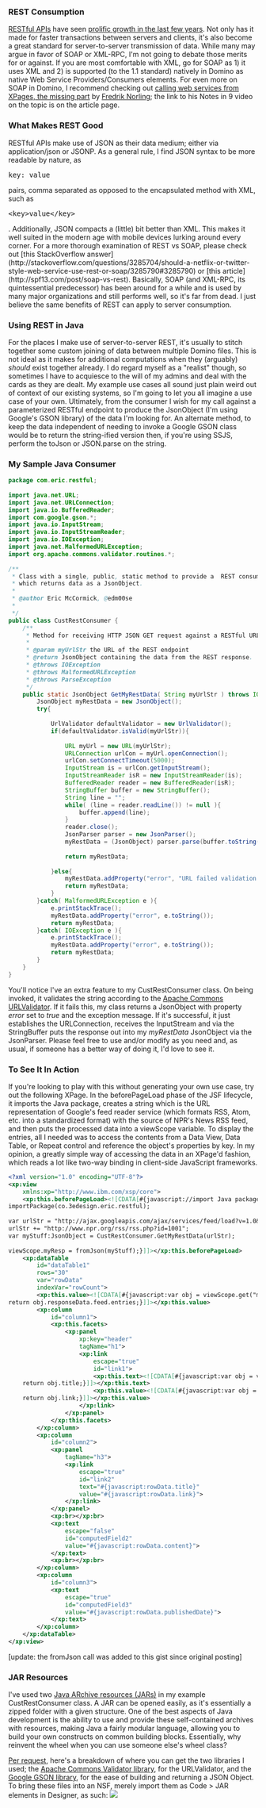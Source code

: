 ### REST Consumption
[RESTful APIs](http://en.wikipedia.org/wiki/Representational_state_transfer) have seen [prolific growth in the last few years](http://www.dinochiesa.net/?p=259). Not only has it made for faster transactions between servers and clients, it's also become a great standard for server-to-server transmission of data. While many may argue in favor of SOAP or XML-RPC, I'm not going to debate those merits for or against. If you are most comfortable with XML, go for SOAP as 1) it uses XML and 2) is supported (to the 1.1 standard) natively in Domino as native Web Service Providers/Consumers elements. For even more on SOAP in Domino, I recommend checking out [calling web services from XPages, the missing part](http://www.xpagedeveloper.com/2014/calling-web-services-from-xpages) by [Fredrik Norling](http://twitter.com/XPageDeveloper); the link to his Notes in 9 video on the topic is on the article page.

### What Makes REST Good
RESTful APIs make use of JSON as their data medium; either via application/json or JSONP. As a general rule, I find JSON syntax to be more readable by nature, as 
<pre>key: value</pre>
 pairs, comma separated as opposed to the encapsulated method with XML, such as 
<pre>&lt;key&gt;value&lt;/key&gt;</pre>. Additionally, JSON compacts a (little) bit better than XML. This makes it well suited in the modern age with mobile devices lurking around every corner. For a more thorough examination of REST vs SOAP, please check out [this StackOverflow answer](http://stackoverflow.com/questions/3285704/should-a-netflix-or-twitter-style-web-service-use-rest-or-soap/3285790#3285790) or [this article](http://spf13.com/post/soap-vs-rest). Basically, SOAP (and XML-RPC, its quintessential predecessor) has been around for a while and is used by many major organizations and still performs well, so it's far from dead. I just believe the same benefits of REST can apply to server consumption.

### Using REST in Java
For the places I make use of server-to-server REST, it's usually to stitch together some custom joining of data between multiple Domino files. This is not ideal as it makes for additional computations when they (arguably) _should_ exist together already. I do regard myself as a "realist" though, so sometimes I have to acquiesce to the will of my admins and deal with the cards as they are dealt. My example use cases all sound just plain weird out of context of our existing systems, so I'm going to let you all imagine a use case of your own. Ultimately, from the consumer I wish for my call against a parameterized RESTful endpoint to produce the JsonObject (I'm using Google's GSON library) of the data I'm looking for. An alternate method, to keep the data independent of needing to invoke a Google GSON class would be to return the string-ified version then, if you're using SSJS, perform the toJson or JSON.parse on the string.

### My Sample Java Consumer 
```java
package com.eric.restful;
 
import java.net.URL;
import java.net.URLConnection;
import java.io.BufferedReader;
import com.google.gson.*;
import java.io.InputStream;
import java.io.InputStreamReader;
import java.io.IOException;
import java.net.MalformedURLException;
import org.apache.commons.validator.routines.*;
 
/**
 * Class with a single, public, static method to provide a  REST consumer
 * which returns data as a JsonObject.
 * 
 * @author Eric McCormick, @edm00se
 * 
 */
public class CustRestConsumer {
	/**
	 * Method for receiving HTTP JSON GET request against a RESTful URL data source.
	 * 
	 * @param myUrlStr the URL of the REST endpoint
	 * @return JsonObject containing the data from the REST response.
	 * @throws IOException
	 * @throws MalformedURLException
	 * @throws ParseException 
	 */
	public static JsonObject GetMyRestData( String myUrlStr ) throws IOException, MalformedURLException {
		JsonObject myRestData = new JsonObject();
		try{
			
			UrlValidator defaultValidator = new UrlValidator();
			if(defaultValidator.isValid(myUrlStr)){
				
				URL myUrl = new URL(myUrlStr);
				URLConnection urlCon = myUrl.openConnection();
				urlCon.setConnectTimeout(5000);
				InputStream is = urlCon.getInputStream();
				InputStreamReader isR = new InputStreamReader(is);
				BufferedReader reader = new BufferedReader(isR);
				StringBuffer buffer = new StringBuffer();
				String line = "";
				while( (line = reader.readLine()) != null ){
					buffer.append(line);
				}
				reader.close();
				JsonParser parser = new JsonParser();
				myRestData = (JsonObject) parser.parse(buffer.toString());
				
				return myRestData;
				
			}else{
				myRestData.addProperty("error", "URL failed validation by Apache Commmons URL Validator");
				return myRestData;
			}
		}catch( MalformedURLException e ){
			e.printStackTrace();
			myRestData.addProperty("error", e.toString());
			return myRestData;
		}catch( IOException e ){
			e.printStackTrace();
			myRestData.addProperty("error", e.toString());
			return myRestData;
		}
	}
}
```

You'll notice I've an extra feature to my CustRestConsumer class. On being invoked, it validates the string according to the [Apache Commons URLValidator](http://commons.apache.org/proper/commons-validator/apidocs/org/apache/commons/validator/UrlValidator.html). If it fails this, my class returns a JsonObject with property _error_ set to _true_ and the exception message. If it's successful, it just establishes the URLConnection, receives the InputStream and via the StringBuffer puts the response out into my _myRestData_ JsonObject via the JsonParser. Please feel free to use and/or modify as you need and, as usual, if someone has a better way of doing it, I'd love to see it. 

### To See It In Action
If you're looking to play with this without generating your own use case, try out the following XPage. In the beforePageLoad phase of the JSF lifecycle, it imports the Java package, creates a string which is the URL representation of Google's feed reader service (which formats RSS, Atom, etc. into a standardized format) with the source of NPR's News RSS feed, and then puts the processed data into a viewScope variable. To display the entries, all I needed was to access the contents from a Data View, Data Table, or Repeat control and reference the object's properties by key. In my opinion, a greatly simple way of accessing the data in an XPage'd fashion, which reads a lot like two-way binding in client-side JavaScript frameworks.

```xml
<?xml version="1.0" encoding="UTF-8"?>
<xp:view
	xmlns:xp="http://www.ibm.com/xsp/core">
	<xp:this.beforePageLoad><![CDATA[#{javascript://import Java package
importPackage(co.3edesign.eric.restful);
 
var urlStr = "http://ajax.googleapis.com/ajax/services/feed/load?v=1.0&num=5&q=";
urlStr += "http://www.npr.org/rss/rss.php?id=1001";
var myStuff:JsonObject = CustRestConsumer.GetMyRestData(urlStr);
 
viewScope.myResp = fromJson(myStuff);}]]></xp:this.beforePageLoad>
	<xp:dataTable
		id="dataTable1"
		rows="30"
		var="rowData"
		indexVar="rowCount">
		<xp:this.value><![CDATA[#{javascript:var obj = viewScope.get("myResp");
return obj.responseData.feed.entries;}]]></xp:this.value>
		<xp:column
			id="column1">
			<xp:this.facets>
				<xp:panel
					xp:key="header"
					tagName="h1">
					<xp:link
						escape="true"
						id="link1">
						<xp:this.text><![CDATA[#{javascript:var obj = viewScope.get("myResp");
	return obj.title;}]]></xp:this.text>
						<xp:this.value><![CDATA[#{javascript:var obj = viewScope.get("myResp");
	return obj.link;}]]></xp:this.value>
					</xp:link>
				</xp:panel>
			</xp:this.facets>
		</xp:column>
		<xp:column
			id="column2">
			<xp:panel
				tagName="h3">
				<xp:link
					escape="true"
					id="link2"
					text="#{javascript:rowData.title}"
					value="#{javascript:rowData.link}">
				</xp:link>
			</xp:panel>
			<xp:br></xp:br>
			<xp:text
				escape="false"
				id="computedField2"
				value="#{javascript:rowData.content}">
			</xp:text>
			<xp:br></xp:br>
		</xp:column>
		<xp:column
			id="column3">
			<xp:text
				escape="true"
				id="computedField3"
				value="#{javascript:rowData.publishedDate}">
			</xp:text>
		</xp:column>
	</xp:dataTable>
</xp:view>
```
[update: the fromJson call was added to this gist since original posting]

### JAR Resources
I've used two [Java ARchive resources (JARs)](http://en.wikipedia.org/wiki/JAR_(file_format)) in my example CustRestConsumer class. A JAR can be opened easily, as it's essentially a zipped folder with a given structure. One of the best aspects of Java development is the ability to use and provide these self-contained archives with resources, making Java a fairly modular language, allowing you to build your own constructs on common building blocks. Essentially, why reinvent the wheel when you can use someone else's wheel class?

[Per request](http://twitter.com/XPageDeveloper/status/501728122828374017), here's a breakdown of where you can get the two libraries I used; the [Apache Commons Validator library](http://commons.apache.org/proper/commons-validator/), for the URLValidator, and the [Google GSON library](https://code.google.com/p/google-gson/), for the ease of building and returning a JSON Object. To bring these files into an NSF, merely import them as Code > JAR elements in Designer, as such:
<a href="{{ book.site }}/images/post_images/AddJarsToNSF.png" data-toggle="tooltip" title="JARs are imported as NSF resources"><img src="{{ book.site }}/images/post_images/AddJarsToNSF.png"></a>